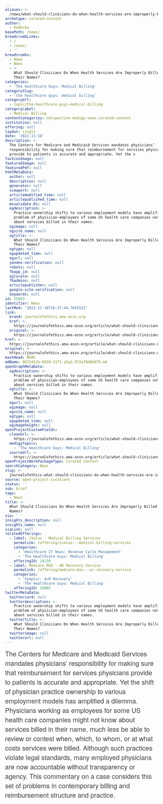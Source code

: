 ```yaml
---
aliases: >-
  /news/what-should-clinicians-do-when-health-services-are-improperly-billed-in-their-names
archetype: curated-content
author:
  - Radhika
basePath: /news/
breadcrumbLinks:
  - /
  - /news/
  - ''
breadcrumbs:
  - Home
  - News
  - >-
    What Should Clinicians Do When Health Services Are Improperly Billed in
    Their Names?
categories:
  - 'The Healthcare Guys: Medical Billing'
categorySlug:
  - 'the healthcare guys: medical billing'
categoryUrl:
  - topic/the-healthcare-guys-medical-billing
categoryLabel:
  - Medical Billing
contentCategories: netspective-medigy-news-curated-content
institution: null
offering: null
layOut: single
date: '2022-11-18'
description: >-
  The Centers for Medicare and Medicaid Services mandates physicians’
  responsibility for making sure that reimbursement for services physicians
  provide to patients is accurate and appropriate. Yet the s
favIconImage: null
featuredImage: null
featuredPdf: null
htmlMetaData:
  author: null
  description: null
  generator: null
  viewport: null
  articlemodified_time: null
  articlepublished_time: null
  msvalidate.01: null
  ogdescription: >-
    Practice ownership shifts to various employment models have amplified the
    problem of physician-employees of some US health care companies not knowing
    about services billed in their names.
  ogimage: null
  ogsite_name: null
  ogtitle: >-
    What Should Clinicians Do When Health Services Are Improperly Billed in
    Their Names?
  ogtype: null
  ogupdated_time: null
  ogurl: null
  yandex-verification: null
  robots: null
  fbapp_id: null
  oglocale: null
  fbadmins: null
  articlepublisher: null
  google-site-verification: null
  keywords: null
id: 15893
identifier: News
lastMod: '2022-11-18T16:37:44.765552Z'
link:
  brand: journalofethics.ama-assn.org
  href: >-
    https://journalofethics.ama-assn.org/article/what-should-clinicians-do-when-health-services-are-improperly-billed-their-names/2022-11
  original: >-
    https://journalofethics.ama-assn.org/article/what-should-clinicians-do-when-health-services-are-improperly-billed-their-names/2022-11
href: >-
  https://journalofethics.ama-assn.org/article/what-should-clinicians-do-when-health-services-are-improperly-billed-their-names/2022-11
original: >-
  https://journalofethics.ama-assn.org/article/what-should-clinicians-do-when-health-services-are-improperly-billed-their-names/2022-11
mastHead: NEWS
mdName: 0b72d12b-6939-51f1-a2a2-972a78d0b075.md
openGraphMetaData:
  ogdescription: >-
    Practice ownership shifts to various employment models have amplified the
    problem of physician-employees of some US health care companies not knowing
    about services billed in their names.
  ogtitle: >-
    What Should Clinicians Do When Health Services Are Improperly Billed in
    Their Names?
  ogurl: null
  ogimage: null
  ogsite_name: null
  ogtype: null
  ogupdated_time: null
  ogimageheight: null
openProjectCustomFields:
  cleanUrl: >-
    https://journalofethics.ama-assn.org/article/what-should-clinicians-do-when-health-services-are-improperly-billed-their-names/2022-11
  medigyTopics:
    - 'The Healthcare Guys: Medical Billing'
  sourceUrl: >-
    https://journalofethics.ama-assn.org/article/what-should-clinicians-do-when-health-services-are-improperly-billed-their-names/2022-11
openProjectWorkPackageType: Curated Content
searchCategory: News
slug: >-
  journalofethics-what-should-clinicians-do-when-health-services-are-improperly-billed-in-their-names
source: open-project-curations
status: ''
sub: brief
tags:
  - News
title: >-
  What Should Clinicians Do When Health Services Are Improperly Billed in Their
  Names?
via: ' '
insights_description: null
insights_name: null
viaLink: null
relatedOfferings:
  - label: iSalus - Medical Billing Services
    permalink: /offering/isalus---medical-billing-services
    categories:
      - 'Healthcare IT News: Revenue Cycle Management'
      - 'The Healthcare Guys: Medical Billing'
    offeringId: 18136
  - label: Medcare MSO - AR Recovery Service
    permalink: /offering/medcare-mso---ar-recovery-service
    categories:
      - 'Symplur: A/R Recovery'
      - 'The Healthcare Guys: Medical Billing'
    offeringId: 18005
twitterMetaData:
  twittercard: null
  twitterdescription: >-
    Practice ownership shifts to various employment models have amplified the
    problem of physician-employees of some US health care companies not knowing
    about services billed in their names.
  twittertitle: >-
    What Should Clinicians Do When Health Services Are Improperly Billed in
    Their Names?
  twitterimage: null
  twitterurl: null
---
```

<p style="margin-top: 0px; margin-bottom: 12.5px; color: rgb(65, 64, 66); font-family: franklin-gothic-urw, helveticaneue, helvetica, arial, sans-serif; font-size: 21.6px;">The Centers for Medicare and Medicaid Services mandates physicians’ responsibility for making sure that reimbursement for services physicians provide to patients is accurate and appropriate. Yet the shift of physician practice ownership to various employment models has amplified a dilemma. Physicians working as employees for some US health care companies might not know about services billed in their name, much less be able to review or contest when, which, to whom, or at what costs services were billed. Although such practices violate legal standards, many employed physicians are now accountable without transparency or agency. This commentary on a case considers this set of problems in contemporary billing and reimbursement structure and practice.</p><div> </div>